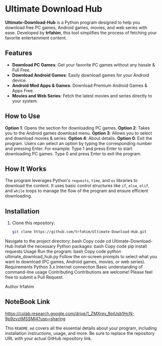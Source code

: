 # Ultimate Download Hub

**Ultimate-Download-Hub** is a Python program designed to help you download free PC games, Android games, movies, and web series with ease. Developed by **trfahim**, this tool simplifies the process of fetching your favorite entertainment content.

## Features

- **Download PC Games**: Get your favorite PC games without any hassle & Full Free.
- **Download Android Games**: Easily download games for your Android device.
- **Android Mod Apps & Games**: Download Premium Android Games & Apps Free.
- **Movies and Web Series**: Fetch the latest movies and series directly to your system.

## How to Use
**Option 1**: Opens the section for downloading PC games.
**Option 2**: Takes you to the Android games download menu.
**Option 3**: Allows you to select and download movies & series.
**Option 4**: About details.
**Option 0**: Exit the program.
Users can select an option by typing the corresponding number and pressing Enter. 
For example:
Type 1 and press Enter to start downloading PC games.
Type 0 and press Enter to exit the program.

## How It Works

The program leverages Python's `requests`, `time`, and `os` libraries to download the content. It uses basic control structures like `if`, `else`, `elif`, and `while` loops to manage the flow of the program and ensure efficient downloading.

## Installation

1. Clone this repository:
   ```bash
   git clone https://github.com/trfahim/Ultimate-Download-Hub.git
Navigate to the project directory:
bash
Copy code
cd Ultimate-Download-Hub
Install the necessary Python packages:
bash
Copy code
pip install requests
Usage
Run the program:
bash
Copy code
python ultimate_download_hub.py
Follow the on-screen prompts to select what you want to download (PC games, Android games, movies, or web series).
Requirements
Python 3.x
Internet connection
Basic understanding of command-line usage
Contributing
Contributions are welcome! Please feel free to submit a Pull Request.


Author
trfahim
## NoteBook Link
https://colab.research.google.com/drive/1_ZMXrey_9pjUsb1HcN-9p9zvztMSSMl4?usp=sharing

This `README.md` covers all the essential details about your program, including installation instructions, usage, and more. Be sure to replace the repository URL with your actual GitHub repository link.

